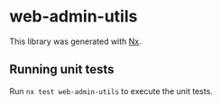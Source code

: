 # web-admin-utils

This library was generated with [Nx](https://nx.dev).

## Running unit tests

Run `nx test web-admin-utils` to execute the unit tests.
